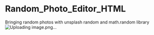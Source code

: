# Random_Photo_Editor_HTML
 Bringing random photos with unsplash random and math.random library
![Uploading image.png…]()
